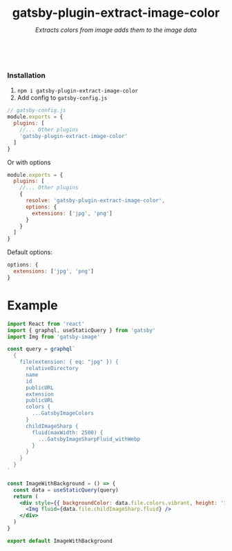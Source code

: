 <div style="text-align: center; padding: 50px 0px;">
  <div style="max-width: 500px; margin: 0 auto;">
    <h1 style="border-bottom: none; margin-bottom: 0px;">gatsby-plugin-extract-image-color</h1>
    <p style="font-style: italic">Extracts colors from image adds them to the image data</p>
  </div>
</div>

### Installation

1. `npm i gatsby-plugin-extract-image-color`
2. Add config to `gatsby-config.js`

```js
// gatsby-config.js
module.exports = {
  plugins: [
    //... Other plugins
    'gatsby-plugin-extract-image-color'
  ]
}
```

Or with options

```js
module.exports = {
  plugins: [
    //... Other plugins
    {
      resolve: 'gatsby-plugin-extract-image-color',
      options: {
        extensions: ['jpg', 'png']
      }
    }
  ]
}
```

Default options:

```js
options: {
  extensions: ['jpg', 'png']
}
```

# Example

```jsx
import React from 'react'
import { graphql, useStaticQuery } from 'gatsby'
import Img from 'gatsby-image'

const query = graphql`
  {
    file(extension: { eq: "jpg" }) {
      relativeDirectory
      name
      id
      publicURL
      extension
      publicURL
      colors {
        ...GatsbyImageColors
      }
      childImageSharp {
        fluid(maxWidth: 2500) {
          ...GatsbyImageSharpFluid_withWebp
        }
      }
    }
  }
`

const ImageWithBackground = () => {
  const data = useStaticQuery(query)
  return (
    <div style={{ backgroundColor: data.file.colors.vibrant, height: '100vh' }}>
      <Img fluid={data.file.childImageSharp.fluid} />
    </div>
  )
}

export default ImageWithBackground
```
